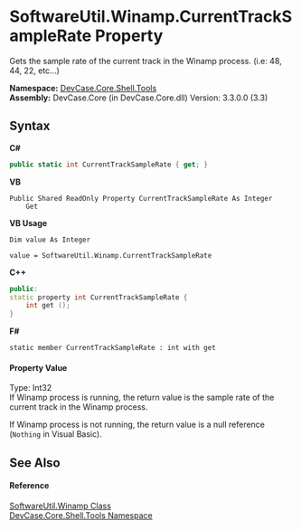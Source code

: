 # SoftwareUtil.Winamp.CurrentTrackSampleRate Property 
 

Gets the sample rate of the current track in the Winamp process. (i.e: 48, 44, 22, etc...)

**Namespace:**&nbsp;<a href="N_DevCase_Core_Shell_Tools">DevCase.Core.Shell.Tools</a><br />**Assembly:**&nbsp;DevCase.Core (in DevCase.Core.dll) Version: 3.3.0.0 (3.3)

## Syntax

**C#**<br />
``` C#
public static int CurrentTrackSampleRate { get; }
```

**VB**<br />
``` VB
Public Shared ReadOnly Property CurrentTrackSampleRate As Integer
	Get
```

**VB Usage**<br />
``` VB Usage
Dim value As Integer

value = SoftwareUtil.Winamp.CurrentTrackSampleRate

```

**C++**<br />
``` C++
public:
static property int CurrentTrackSampleRate {
	int get ();
}
```

**F#**<br />
``` F#
static member CurrentTrackSampleRate : int with get

```


#### Property Value
Type: Int32<br />If Winamp process is running, the return value is the sample rate of the current track in the Winamp process. 

 If Winamp process is not running, the return value is a null reference (`Nothing` in Visual Basic).

## See Also


#### Reference
<a href="T_DevCase_Core_Shell_Tools_SoftwareUtil_Winamp">SoftwareUtil.Winamp Class</a><br /><a href="N_DevCase_Core_Shell_Tools">DevCase.Core.Shell.Tools Namespace</a><br />